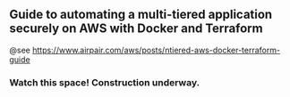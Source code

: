 ## Guide to automating a multi-tiered application securely on AWS with Docker and Terraform

@see https://www.airpair.com/aws/posts/ntiered-aws-docker-terraform-guide

### Watch this space! Construction underway.
